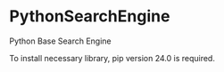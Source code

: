 # PythonSearchEngine
Python Base Search Engine


To install necessary library, pip version 24.0 is required. 